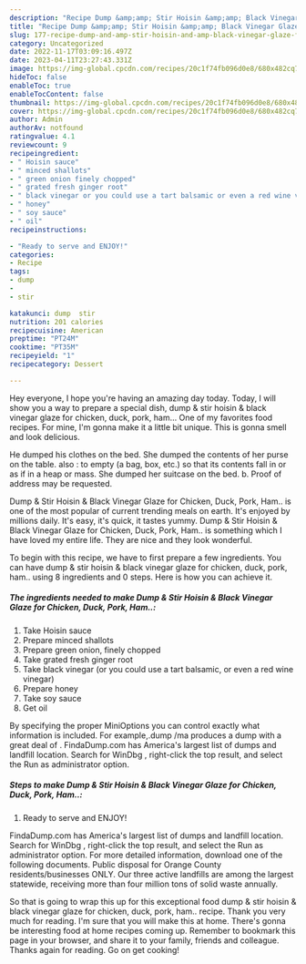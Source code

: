 ```yaml
---
description: "Recipe Dump &amp;amp; Stir Hoisin &amp;amp; Black Vinegar Glaze for Chicken, Duck, Pork, Ham.. the Very Delicious"
title: "Recipe Dump &amp;amp; Stir Hoisin &amp;amp; Black Vinegar Glaze for Chicken, Duck, Pork, Ham.. the Very Delicious"
slug: 177-recipe-dump-and-amp-stir-hoisin-and-amp-black-vinegar-glaze-for-chicken-duck-pork-ham-the-very-delicious
category: Uncategorized
date: 2022-11-17T03:09:16.497Z
date: 2023-04-11T23:27:43.331Z
image: https://img-global.cpcdn.com/recipes/20c1f74fb096d0e8/680x482cq70/dump-stir-hoisin-black-vinegar-glaze-for-chicken-duck-pork-ham-recipe-main-photo.jpg
hideToc: false
enableToc: true
enableTocContent: false
thumbnail: https://img-global.cpcdn.com/recipes/20c1f74fb096d0e8/680x482cq70/dump-stir-hoisin-black-vinegar-glaze-for-chicken-duck-pork-ham-recipe-main-photo.jpg
cover: https://img-global.cpcdn.com/recipes/20c1f74fb096d0e8/680x482cq70/dump-stir-hoisin-black-vinegar-glaze-for-chicken-duck-pork-ham-recipe-main-photo.jpg
author: Admin
authorAv: notfound
ratingvalue: 4.1
reviewcount: 9
recipeingredient:
- " Hoisin sauce"
- " minced shallots"
- " green onion finely chopped"
- " grated fresh ginger root"
- " black vinegar or you could use a tart balsamic or even a red wine vinegar"
- " honey"
- " soy sauce"
- " oil"
recipeinstructions:

- "Ready to serve and ENJOY!"
categories:
- Recipe
tags:
- dump
- 
- stir

katakunci: dump  stir 
nutrition: 201 calories
recipecuisine: American
preptime: "PT24M"
cooktime: "PT35M"
recipeyield: "1"
recipecategory: Dessert

---
```



Hey everyone, I hope you're having an amazing day today. Today, I will show you a way to prepare a special dish, dump &amp; stir hoisin &amp; black vinegar glaze for chicken, duck, pork, ham... One of my favorites food recipes. For mine, I'm gonna make it a little bit unique. This is gonna smell and look delicious.

He dumped his clothes on the bed. She dumped the contents of her purse on the table. also : to empty (a bag, box, etc.) so that its contents fall in or as if in a heap or mass. She dumped her suitcase on the bed. b. Proof of address may be requested.

Dump &amp; Stir Hoisin &amp; Black Vinegar Glaze for Chicken, Duck, Pork, Ham.. is one of the most popular of current trending meals on earth. It's enjoyed by millions daily. It's easy, it's quick, it tastes yummy. Dump &amp; Stir Hoisin &amp; Black Vinegar Glaze for Chicken, Duck, Pork, Ham.. is something which I have loved my entire life. They are nice and they look wonderful.


To begin with this recipe, we have to first prepare a few ingredients. You can have dump &amp; stir hoisin &amp; black vinegar glaze for chicken, duck, pork, ham.. using 8 ingredients and 0 steps. Here is how you can achieve it.

<!--inarticleads1-->

##### The ingredients needed to make Dump &amp; Stir Hoisin &amp; Black Vinegar Glaze for Chicken, Duck, Pork, Ham..:

1. Take  Hoisin sauce
1. Prepare  minced shallots
1. Prepare  green onion, finely chopped
1. Take  grated fresh ginger root
1. Take  black vinegar (or you could use a tart balsamic, or even a red wine vinegar)
1. Prepare  honey
1. Take  soy sauce
1. Get  oil


By specifying the proper MiniOptions you can control exactly what information is included. For example,.dump /ma produces a dump with a great deal of . FindaDump.com has America&#39;s largest list of dumps and landfill location. Search for WinDbg , right-click the top result, and select the Run as administrator option. 

<!--inarticleads2-->

##### Steps to make Dump &amp; Stir Hoisin &amp; Black Vinegar Glaze for Chicken, Duck, Pork, Ham..:


1. Ready to serve and ENJOY!

FindaDump.com has America&#39;s largest list of dumps and landfill location. Search for WinDbg , right-click the top result, and select the Run as administrator option. For more detailed information, download one of the following documents. Public disposal for Orange County residents/businesses ONLY. Our three active landfills are among the largest statewide, receiving more than four million tons of solid waste annually. 

So that is going to wrap this up for this exceptional food dump &amp; stir hoisin &amp; black vinegar glaze for chicken, duck, pork, ham.. recipe. Thank you very much for reading. I'm sure that you will make this at home. There's gonna be interesting food at home recipes coming up. Remember to bookmark this page in your browser, and share it to your family, friends and colleague. Thanks again for reading. Go on get cooking!
